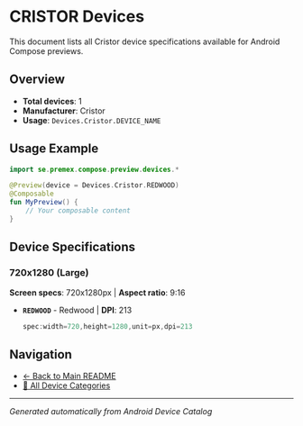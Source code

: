 # CRISTOR Devices

This document lists all Cristor device specifications available for Android Compose previews.

## Overview

- **Total devices**: 1
- **Manufacturer**: Cristor
- **Usage**: `Devices.Cristor.DEVICE_NAME`

## Usage Example

```kotlin
import se.premex.compose.preview.devices.*

@Preview(device = Devices.Cristor.REDWOOD)
@Composable
fun MyPreview() {
    // Your composable content
}
```

## Device Specifications

### 720x1280 (Large)

**Screen specs**: 720x1280px | **Aspect ratio**: 9:16

- **`REDWOOD`** - Redwood | **DPI**: 213
  ```kotlin
  spec:width=720,height=1280,unit=px,dpi=213
  ```

## Navigation

- [← Back to Main README](../../README.md)
- [📱 All Device Categories](../README.md)

---
*Generated automatically from Android Device Catalog*
